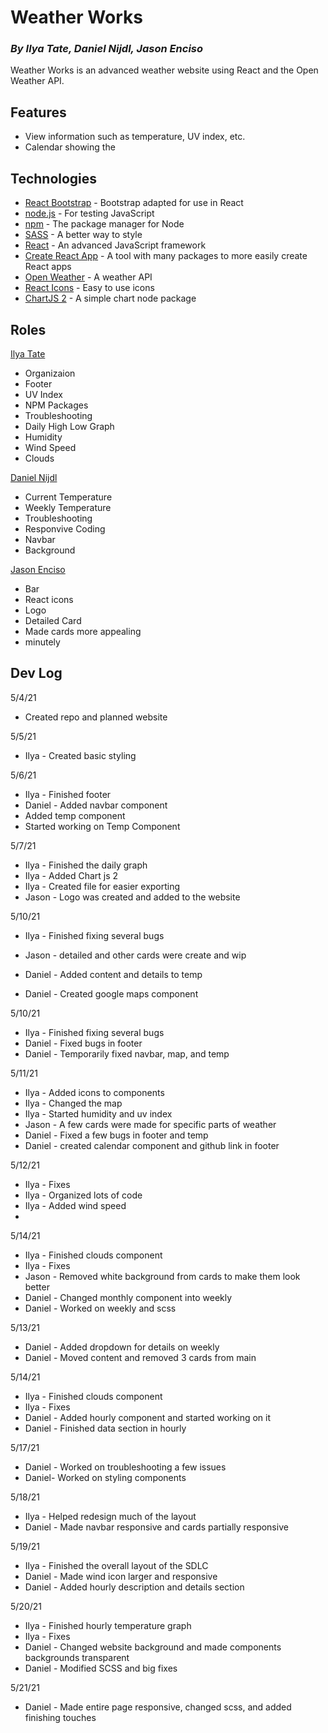 # Weather Works
### _By Ilya Tate, Daniel Nijdl, Jason Enciso_

Weather Works is an advanced weather website using React and the Open Weather API.

## Features

- View information such as temperature, UV index, etc.
- Calendar showing the 

## Technologies

- [React Bootstrap] - Bootstrap adapted for use in React
- [node.js] - For testing JavaScript
- [npm] - The package manager for Node
- [SASS] - A better way to style
- [React] - An advanced JavaScript framework
- [Create React App] - A tool with many packages to more easily create React apps
- [Open Weather] - A weather API
- [React Icons] - Easy to use icons
- [ChartJS 2] - A simple chart node package

## Roles

[Ilya Tate]
- Organizaion
- Footer
- UV Index
- NPM Packages
- Troubleshooting
- Daily High Low Graph
- Humidity
- Wind Speed
- Clouds

[Daniel Nijdl]
- Current Temperature
- Weekly Temperature
- Troubleshooting
- Responvive Coding
- Navbar
- Background

[Jason Enciso]
- Bar
- React icons
- Logo
- Detailed Card
- Made cards more appealing
- minutely
## Dev Log

5/4/21
- Created repo and planned website

5/5/21
- Ilya - Created basic styling

5/6/21
- Ilya - Finished footer
- Daniel - Added navbar component
- Added temp component
- Started working on Temp Component

5/7/21
- Ilya - Finished the daily graph
- Ilya - Added Chart js 2
- Ilya - Created file for easier exporting
- Jason - Logo was created and added to the website

5/10/21
- Ilya - Finished fixing several bugs
- Jason - detailed and other cards were create and wip

- Daniel - Added content and details to temp
- Daniel - Created google maps component

5/10/21
- Ilya - Finished fixing several bugs
- Daniel - Fixed bugs in footer
- Daniel - Temporarily fixed navbar, map, and temp

5/11/21
- Ilya - Added icons to components
- Ilya - Changed the map
- Ilya - Started humidity and uv index
- Jason - A few cards were made for specific parts of weather
- Daniel - Fixed a few bugs in footer and temp
- Daniel - created calendar component and github link in footer

5/12/21
- Ilya - Fixes
- Ilya - Organized lots of code
- Ilya - Added wind speed
- 
5/14/21
- Ilya - Finished clouds component
- Ilya - Fixes
- Jason - Removed white background from cards to make them look better
- Daniel - Changed monthly component into weekly
- Daniel - Worked on weekly and scss

5/13/21
- Daniel - Added dropdown for details on weekly
- Daniel - Moved content and removed 3 cards from main

5/14/21
- Ilya - Finished clouds component
- Ilya - Fixes
- Daniel - Added hourly component and started working on it
- Daniel - Finished data section in hourly

5/17/21
- Daniel - Worked on troubleshooting a few issues
- Daniel- Worked on styling components

5/18/21
- Ilya - Helped redesign much of the layout
- Daniel - Made navbar responsive and cards partially responsive

5/19/21
- Ilya - Finished the overall layout of the SDLC
- Daniel - Made wind icon larger and responsive
- Daniel - Added hourly description and details section


5/20/21
- Ilya - Finished hourly temperature graph
- Ilya - Fixes
- Daniel - Changed website background and made components backgrounds transparent
- Daniel - Modified SCSS and big fixes

5/21/21
- Daniel - Made entire page responsive, changed scss, and added finishing touches


[React Bootstrap]: <https://github.com/react-bootstrap/react-bootstrap>
[node.js]: <https://github.com/nodejs/node>
[npm]: <https://github.com/npm/npm>
[SASS]: <https://github.com/sass/sass>
[React]: <https://github.com/facebook/react>
[Create React App]: <https://github.com/facebook/create-react-app>
[Open Weather]: <https://openweathermap.org/>
[React Icons]: <https://github.com/react-icons/react-icons> 
[ChartJS 2]: <https://github.com/reactchartjs/react-chartjs-2>

[Ilya Tate]: <https://github.com/ilya-tate>
[Daniel Nijdl]: <https://github.com/Daniel-Nijdl>
[Jason Enciso]: <https://github.com/EncisoJ>
